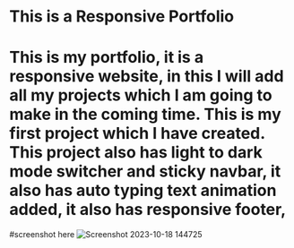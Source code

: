 # This is a Responsive Portfolio
# This is my portfolio, it is a responsive website, in this I will add all my projects which I am going to make in the coming time. This is my first project which I have created. This project also has light to dark mode switcher and sticky navbar, it also has auto typing text animation added, it also has responsive footer,
#screenshot here
![Screenshot 2023-10-18 144725](https://github.com/AkashSingh1141144/My-first-project-Portfolio-Responsive-Portfolio-/assets/147084128/cf6e3d43-77e7-495e-b449-4aa441fabbf9)


